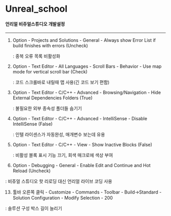 # Unreal_school

#### 언리얼 비쥬얼스튜디오 개발설정
---
1. Option - Projects and Solutions - General - Always show Error List if build finishes with errors (Uncheck)

   : 중복 오류 목록 비활성화

3. Option - Text Editor - All Languages - Scroll Bars - Behavior - Use map mode for vertical scroll bar (Check)

   : 코드 스크롤바로 내릴때 맵 사용(긴 코드 보기 편함)

5. Option - Text Editor - C/C++ - Advanced - Browsing/Navigation - Hide External Dependencies Folders (True)

   : 불필요한 외부 종속성 폴더들 숨기기

7. Option - Text Editor - C/C++ - Advanced - IntelliSense - Disable IntelliSense (False)

   : 인텔 라이센스가 자동완성, 매개변수 보는데 유용

9. Option - Text Editor - C/C++ - View - Show Inactive Blocks (False)

   : 비활성 블록 표시 기능 끄기, 회색 매크로에 색상 부여

11. Option - Debugging - General - Enable Edit and Continue and Hot Reload (Uncheck)

   : 비쥬얼 스튜디오 핫 리로딩 대신 언리얼 라이브 코딩 사용

13. 툴바 오른쪽 클릭 - Customize - Commands - Toolbar - Build->Standard - Solution Configuration - Modify Selection - 200

   : 솔루션 구성 박스 길이 늘리기
